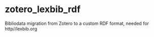 # zotero_lexbib_rdf
 Bibliodata migration from Zotero to a custom RDF format, needed for http//lexbib.org
